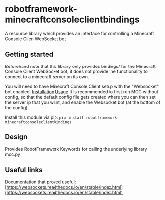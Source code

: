 # robotframework-minecraftconsoleclientbindings

A resource library which provides an interface for controlling a Minecraft Console Clien
WebSocket bot

## Getting started

Beforehand note that this library only provides bindings/ for the Minecraft Console
Client WebSocket bot, it does not provide the functionality to connect to a minecraft
server on its own.

You will need to have Minecraft Console Client setup with the "Websocket" bot enabled.
[Installation](https://mccteam.github.io/guide/installation.html)
[Usage](https://mccteam.github.io/guide/usage.html)
It is recommended to first run MCC without config, so that the default config file gets
created where you can then set the server ip that you want, and enable the Websocket bot
(at the bottom of the config).

Install this module via pip: `pip install robotframework-minecraftconsoleclientbindings`

## Design

Provides RobotFramework Keywords for calling the underlying library mcc.py

## Useful links

Documentation that proved useful:
[https://websockets.readthedocs.io/en/stable/index.html](https://websockets.readthedocs.io/en/stable/index.html)
